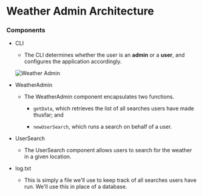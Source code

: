 # Weather Admin Architecture

### Components

* CLI

  * The CLI determines whether the user is an **admin** or a **user**, and configures the application accordingly.

  ![Weather Admin](Images/1-weather-admin.png)

* WeatherAdmin

  * The WeatherAdmin component encapsulates two functions.

    * `getData`, which retrieves the list of all searches users have made thusfar; and

    * `newUserSearch`, which runs a search on behalf of a user.

* UserSearch

  * The UserSearch component allows users to search for the weather in a given location.

* log.txt

  * This is simply a file we'll use to keep track of all searches users have run. We'll use this in place of a database.
